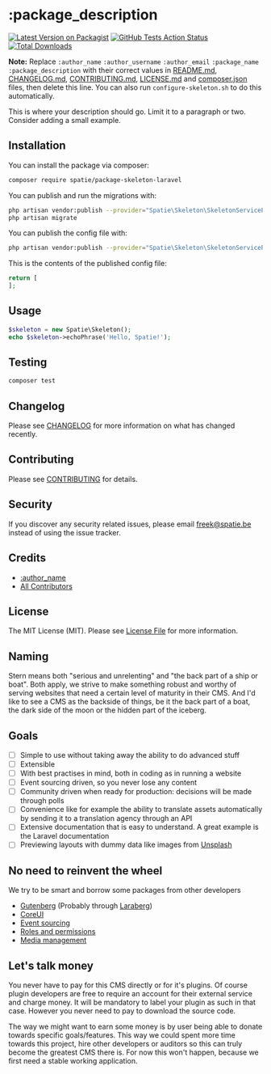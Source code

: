 # :package_description

[![Latest Version on Packagist](https://img.shields.io/packagist/v/spatie/:package_name.svg?style=flat-square)](https://packagist.org/packages/spatie/:package_name)
[![GitHub Tests Action Status](https://img.shields.io/github/workflow/status/spatie/:package_name/run-tests?label=tests)](https://github.com/spatie/:package_name/actions?query=workflow%3Arun-tests+branch%3Amaster)
[![Total Downloads](https://img.shields.io/packagist/dt/spatie/:package_name.svg?style=flat-square)](https://packagist.org/packages/spatie/:package_name)

**Note:** Replace ```:author_name``` ```:author_username``` ```:author_email``` ```:package_name``` ```:package_description``` with their correct values in [README.md](README.md), [CHANGELOG.md](CHANGELOG.md), [CONTRIBUTING.md](CONTRIBUTING.md), [LICENSE.md](LICENSE.md) and [composer.json](composer.json) files, then delete this line. You can also run `configure-skeleton.sh` to do this automatically.

This is where your description should go. Limit it to a paragraph or two. Consider adding a small example.

## Installation

You can install the package via composer:

```bash
composer require spatie/package-skeleton-laravel
```

You can publish and run the migrations with:

```bash
php artisan vendor:publish --provider="Spatie\Skeleton\SkeletonServiceProvider" --tag="migrations"
php artisan migrate
```

You can publish the config file with:
```bash
php artisan vendor:publish --provider="Spatie\Skeleton\SkeletonServiceProvider" --tag="config"
```

This is the contents of the published config file:

```php
return [
];
```

## Usage

``` php
$skeleton = new Spatie\Skeleton();
echo $skeleton->echoPhrase('Hello, Spatie!');
```

## Testing

``` bash
composer test
```

## Changelog

Please see [CHANGELOG](CHANGELOG.md) for more information on what has changed recently.

## Contributing

Please see [CONTRIBUTING](CONTRIBUTING.md) for details.

## Security

If you discover any security related issues, please email freek@spatie.be instead of using the issue tracker.

## Credits

- [:author_name](https://github.com/:author_username)
- [All Contributors](../../contributors)

## License

The MIT License (MIT). Please see [License File](LICENSE.md) for more information.

## Naming
Stern means both "serious and unrelenting" and "the back part of a ship or boat". Both apply, we strive to make something robust and worthy of serving websites that need a certain level of maturity in their CMS. And I'd like to see a CMS as the backside of things, be it the back part of a boat, the dark side of the moon or the hidden part of the iceberg.

## Goals
 - [ ] Simple to use without taking away the ability to do advanced stuff
 - [ ] Extensible
 - [ ] With best practises in mind, both in coding as in running a website
 - [ ] Event sourcing driven, so you never lose any content
 - [ ] Community driven when ready for production: decisions will be made through polls
 - [ ] Convenience like for example the ability to translate assets automatically by sending it to a translation agency through an API
 - [ ] Extensive documentation that is easy to understand. A great example is the Laravel documentation
 - [ ] Previewing layouts with dummy data like images from [Unsplash](https://source.unsplash.com/)
 
 ## No need to reinvent the wheel
 We try to be smart and borrow some packages from other developers
 - [Gutenberg](https://wordpress.org/gutenberg/) (Probably through [Laraberg](https://github.com/VanOns/laraberg))
 - [CoreUI](https://coreui.io/)
 - [Event sourcing](https://github.com/spatie/laravel-event-sourcing)
 - [Roles and permissions](https://github.com/spatie/laravel-permission)
 - [Media management](https://github.com/ctf0/Laravel-Media-Manager)
 
 ## Let's talk money
 You never have to pay for this CMS directly or for it's plugins. Of course plugin developers are free to require an account for their external service and charge money. It will be mandatory to label your plugin as such in that case. However you never need to pay to download the source code.
 
 The way we might want to earn some money is by user being able to donate towards specific goals/features. This way we could spent more time towards this project, hire other developers or auditors so this can truly become the greatest CMS there is. For now this won't happen, because we first need a stable working application.
